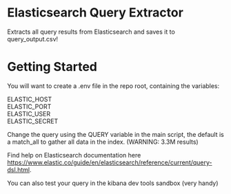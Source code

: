 # Elasticsearch Query Extractor

Extracts all query results from Elasticsearch and saves it to query_output.csv!

# Getting Started

You will want to create a .env file in the repo root, containing the variables:

ELASTIC_HOST\
ELASTIC_PORT\
ELASTIC_USER\
ELASTIC_SECRET
  
Change the query using the QUERY variable in the main script, the default is a match_all to gather all data in the index. (WARNING: 3.3M results)

Find help on Elasticsearch documentation here https://www.elastic.co/guide/en/elasticsearch/reference/current/query-dsl.html.

You can also test your query in the kibana dev tools sandbox (very handy)
